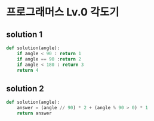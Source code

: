 # 프로그래머스 Lv.0 각도기

## solution 1

```python
def solution(angle):
    if angle < 90 : return 1
    if angle == 90 :return 2
    if angle < 180 : return 3   
    return 4
```

## solution 2

```python
def solution(angle):
    answer = (angle // 90) * 2 + (angle % 90 > 0) * 1
    return answer
```
